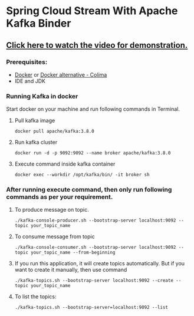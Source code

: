 # Spring Cloud Stream With Apache Kafka Binder

## [Click here to watch the video for demonstration.](https://youtu.be/iw7dGvjBf9c)


### Prerequisites:
- [Docker](https://docs.docker.com/engine/install/) or [Docker alternative - Colima](https://github.com/abiosoft/colima)
- IDE and JDK

### Running Kafka in docker
Start docker on your machine and run following commands in Terminal.

1. Pull kafka image
    ``` 
    docker pull apache/kafka:3.8.0 
    ```

2. Run kafka cluster
    ```
    docker run -d -p 9092:9092 --name broker apache/kafka:3.8.0
    ```

3. Execute command inside kafka container
    ```
    docker exec --workdir /opt/kafka/bin/ -it broker sh
    ```

### After running execute command, then only run following commands as per your requirement.

1. To produce message on topic.

   ```
   ./kafka-console-producer.sh --bootstrap-server localhost:9092 --topic your_topic_name
   ```

2. To consume message from topic
   ```
   ./kafka-console-consumer.sh --bootstrap-server localhost:9092 --topic your_topic_name --from-beginning
   ```

3. If you run this application, it will create topics automatically. But if you want to create it manually, then use command

   ```
   ./kafka-topics.sh --bootstrap-server localhost:9092 --create --topic your_topic_name
   ```

4. To list the topics:
   ```
   ./kafka-topics.sh --bootstrap-server=localhost:9092 --list
   ```
